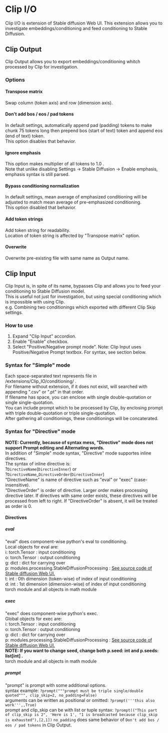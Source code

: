 # Clip I/O
Clip I/O is extension of Stable diffusion Web UI.
This extension allows you to investigate embeddings/conditioning and feed conditioning to Stable Diffusion.  
## Clip Output
Clip Output allows you to export embeddings/conditioning whitch processed by Clip for investigation.  
### Options
#### Transpose matrix
Swap column (token axis) and row (dimension axis).   
#### Don't add bos / eos / pad tokens
In default settings, automatically append pad (padding) tokens to make chunk 75 tokens long then prepend bos (start of text) token and append eos (end of text) token.  
This option disables that behavior.
#### Ignore emphasis
This option makes multiplier of all tokens to 1.0 .  
Note that unlike disabling Settings -> Stable Diffusion -> Enable emphasis, emphasis syntax is still parsed.  
#### Bypass conditioning normalization
In default settings, mean average of emphasized conditioning will be adjusted to match mean average of pre-emphasized conditioning.  
This option disabled that behavior.  
#### Add token strings
Add token string for readability.  
Location of token string is affected by "Transpose matrix" option.  
#### Overwrite
Overwrite pre-existing file with same name as Output name.
## Clip Input
Clip Input is, in spite of its name, bypasses Clip and allows you to feed your conditioning to Stable Diffusion model.  
This is useful not just for investigation, but using special conditioning which is impossible with using Clip.  
e.g. Combining two conditionings which exported with different Clip Skip settings.  
### How to use
1. Expand "Clip Input" accordion.
2. Enable "Enable" checkbox.
3. Select "Positive/Negative prompt mode".
Note: Clip Input uses Positive/Negative Prompt textbox. For syntax, see section below.
### Syntax for "Simple" mode
Each space-separated text represents file in /extensions/Clip_IO/conditioning/ .  
For filename without extension, if it does not exist, will searched with appending ".csv" or ".pt" in that order.  
If filename has space, you can enclose with single double-quotation or single single-quotation.  
You can include prompt which to be processed by Clip, by enclosing prompt with triple double-quotation or triple single-quotation.  
After gathering all conditionings, these conditionings will be concaterated.  
### Syntax for "Directive" mode
**NOTE: Currently, because of syntax mess, "Directive" mode does not support Prompt editing and Alternating words.**  
In addition of "Simple" mode syntax, "Directive" mode supportes inline directives.  
The syntax of inline directive is:  
?`DirectiveName`(`DirectiveInner`) or  
?`DirectiveName`_`DirectiveOrder`(`DirectiveInner`)  
"DirectiveName" is name of directive such as "eval" or "exec" (case-insensitive).  
"DirectiveOrder" is order of directive.
Larger order makes processing directive later.
If directives with same order exists, these directives will be processed from left to right.
If "DirectiveOrder" is absent, it will be treated as order is 0.  
#### Directives
##### eval
"eval" does component-wise python's eval to conditioning.  
Local objects for eval are:  
i: torch.Tensor : input conditioning  
o: torch.Tensor : output conditioning  
g: dict : dict for carrying over  
p: modules.processing.StableDiffusionProcessing : [See source code of Stable diffusion Web UI.](https://github.com/AUTOMATIC1111/stable-diffusion-webui/blob/baf6946e06249c5af9851c60171692c44ef633e0/modules/processing.py#L105)  
t: int : 0th dimension (token-wise) of index of input conditioning  
d: int : 1st dimension (dimension-wise) of index of input conditioning  
torch module and all objects in math module  
##### exec
"exec" does component-wise python's exec.  
Global objects for exec are:  
i: torch.Tensor : input conditioning  
o: torch.Tensor : output conditioning  
g: dict : dict for carrying over  
p: modules.processing.StableDiffusionProcessing : [See source code of Stable diffusion Web UI.](https://github.com/AUTOMATIC1111/stable-diffusion-webui/blob/baf6946e06249c5af9851c60171692c44ef633e0/modules/processing.py#L105)  
**NOTE:  If you want to change seed, change both p.seed: int and p.seeds: list[int] .**  
torch module and all objects in math module  
##### prompt  
"prompt" is prompt with some additional options.  
syntax example: `?prompt("""prompt must be triple single/double quoted""", clip_skip=2, no_padding=False)`  
arguments can be written as positional or omitted: `?prompt('''this also work''',,True)`  
prompt and clip_skip can be with list or tuple syntax: `?prompt(("This part of clip_skip is 2", 'Here is 1', "1 is broadcasted because clip_skip is exhausted"),[2,1])`
`no_padding` does same behavior of `Don't add bos / eos / pad tokens` in Clip Output.  